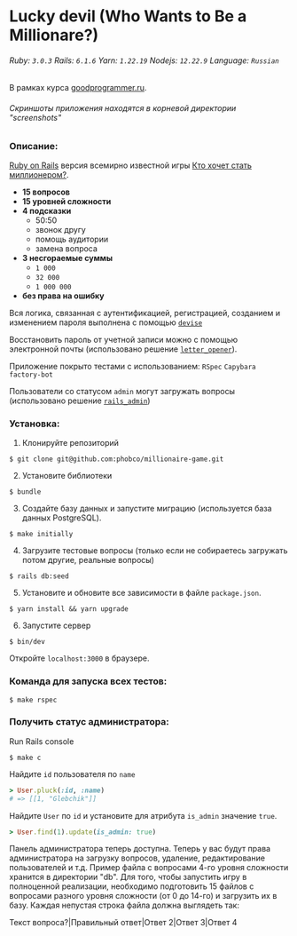 # Lucky devil (Who Wants to Be a Millionare?)

###### Ruby: `3.0.3` Rails: `6.1.6` Yarn: `1.22.19` Nodejs: `12.22.9` Language: `Russian`
В рамках курса [goodprogrammer.ru](https://goodprogrammer.ru/).
###### Скриншоты приложения находятся в корневой директории "screenshots"

### Описание:

[Ruby on Rails](https://rubyonrails.org/) версия всемирно известной игры [Кто хочет стать миллионером?](https://ru.wikipedia.org/wiki/Кто_хочет_стать_миллионером).

- **15 вопросов**
- **15 уровней сложности**
- **4 подсказки**
  - 50:50
  - звонок другу
  - помощь аудитории
  - замена вопроса
- **3 несгораемые суммы**
  - `1 000`
  - `32 000`
  - `1 000 000`
- **без права на ошибку**

Вся логика, связанная с аутентификацией, регистрацией, созданием и изменением пароля
выполнена с помощью [`devise`](https://github.com/heartcombo/devise)

Восстановить пароль от учетной записи можно с помощью электронной почты (использовано 
решение [`letter_opener`](https://github.com/ryanb/letter_opener)).

Приложение покрыто тестами с использованием: `RSpec` `Capybara` `factory-bot`

Пользователи со статусом `admin` могут загружать вопросы (использовано решение [`rails_admin`](https://github.com/railsadminteam/rails_admin))



### Установка:
1. Клонируйте репозиторий
```
$ git clone git@github.com:phobco/millionaire-game.git
```

2. Установите библиотеки
```
$ bundle
```

3. Создайте базу данных и запустите миграцию (используется база данных PostgreSQL).
```
$ make initially
```

4. Загрузите тестовые вопросы
(только если не собираетесь загружать потом другие, реальные вопросы)
```
$ rails db:seed
```

5. Установите и обновите все зависимости в файле `package.json`.
```
$ yarn install && yarn upgrade
```

6. Запустите сервер
```
$ bin/dev
```

Откройте `localhost:3000` в браузере.

### Команда для запуска всех тестов:
```
$ make rspec
```

### Получить статус администратора:

Run Rails console
```
$ make c
```

Найдите `id` пользователя по `name`
```ruby
> User.pluck(:id, :name)
# => [[1, "Glebchik"]]
```
Найдите `User` по `id` и установите для атрибута `is_admin` значение `true`.
```ruby
> User.find(1).update(is_admin: true)
```

Панель администратора теперь доступна. Теперь у вас будут права администратора на
загрузку вопросов, удаление, редактирование пользователей и т.д. Пример файла с
вопросами 4-го уровня сложности хранится в директории "db". Для того, чтобы запустить
игру в полноценной реализации, необходимо подготовить 15 файлов с вопросами разного
уровня сложности (от 0 до 14-го) и загрузить их в базу.
Каждая непустая строка файла должна выглядеть так:

Текст вопроса?|Правильный ответ|Ответ 2|Ответ 3|Ответ 4
